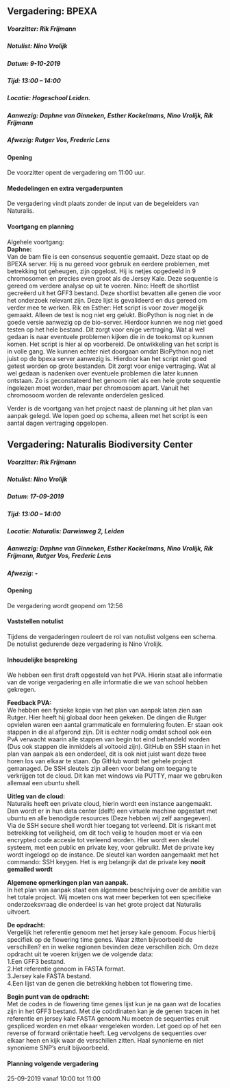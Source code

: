 ## Vergadering: BPEXA
##### Voorzitter:		Rik Frijmann
##### Notulist:		Nino Vrolijk
##### Datum:		9-10-2019
##### Tijd:			13:00 – 14:00
##### Locatie:		Hogeschool Leiden.
##### Aanwezig:		Daphne van Ginneken, Esther Kockelmans, Nino Vrolijk, Rik Frijmann
##### Afwezig:		Rutger Vos, Frederic Lens




####  Opening
De voorzitter opent de vergadering om 11:00 uur.
#### Mededelingen en extra vergaderpunten
De vergadering vindt plaats zonder de input van de begeleiders van Naturalis.
#### Voortgang en planning
Algehele voortgang:<br>
<b>Daphne:</b><br>
Van de bam file is een consensus sequentie gemaakt. Deze staat op de BPEXA server. 
Hij is nu gereed voor gebruik en eerdere problemen, met betrekking tot geheugen, zijn opgelost. 
Hij is netjes opgedeeld in 9 chromosomen en precies even groot als de Jersey Kale. 
Deze sequentie is gereed om verdere analyse op uit te voeren.
Nino:
Heeft de shortlist gecreëerd uit het GFF3 bestand. Deze shortlist bevatten alle genen die voor het onderzoek relevant zijn. Deze lijst is gevalideerd en dus gereed om verder mee te werken.
Rik en Esther:
Het script is voor zover mogelijk gemaakt. Alleen de test is nog niet erg gelukt. BioPython is nog niet in de goede versie aanwezig op de bio-server. Hierdoor kunnen we nog niet goed testen op het hele bestand. Dit zorgt voor enige vertraging. Wat al wel gedaan is naar eventuele problemen kijken die in de toekomst op kunnen komen. Het script is hier al op voorbereid.
De ontwikkeling van het script is in volle gang. We kunnen echter niet doorgaan omdat BioPython nog niet juist op de bpexa server aanwezig is. Hierdoor kan het script niet goed getest worden op grote bestanden. Dit zorgt voor enige vertraging. Wat al wel gedaan is nadenken over eventuele problemen die later kunnen ontstaan. Zo is geconstateerd het genoom niet als een hele grote sequentie ingelezen moet worden, maar per chromosoom apart. Vanuit het chromosoom worden de relevante onderdelen gesliced.

Verder is de voortgang van het project naast de planning uit het plan van aanpak gelegd. We lopen goed op schema, alleen met het script is een aantal dagen vertraging opgelopen.

## Vergadering: Naturalis Biodiversity Center
##### Voorzitter:		Rik Frijmann
##### Notulist:		Nino Vrolijk
##### Datum:		17-09-2019
##### Tijd:			13:00 – 14:00
##### Locatie:		Naturalis: Darwinweg 2, Leiden
##### Aanwezig:		Daphne van Ginneken, Esther Kockelmans, Nino Vrolijk, Rik Frijmann, Rutger Vos, Frederic Lens
##### Afwezig:		-

####  Opening
De vergadering wordt geopend om 12:56
####  Vaststellen notulist
Tijdens de vergaderingen rouleert de rol van notulist volgens een schema.
De notulist gedurende deze vergadering is Nino Vrolijk.

####  Inhoudelijke bespreking
We hebben een first draft opgesteld van het PVA. Hierin staat alle informatie van de vorige vergadering en alle informatie die we van school hebben gekregen.

<b>Feedback PVA:</b><br>
We hebben een fysieke kopie van het plan van aanpak laten zien aan Rutger. Hier heeft hij globaal door heen gekeken. De dingen die  Rutger opvielen waren een aantal grammaticale en formulering fouten. Er staan ook stappen in die al afgerond zijn. Dit is echter nodig omdat school ook een PvA verwacht waarin alle stappen van begin tot eind behandeld worden (Dus ook stappen die inmiddels al voltooid zijn). GitHub en SSH staan in het plan van aanpak als een onderdeel, dit is ook niet juist want deze twee horen los van elkaar te staan. Op GitHub wordt het gehele project gemanaged. De SSH sleutels zijn alleen voor belang om toegang te verkrijgen tot de cloud. Dit kan met windows via PUTTY, maar we gebruiken allemaal een ubuntu shell.

<b>Uitleg van de cloud:</b><br>
Naturalis heeft een private cloud, hierin wordt een instance aangemaakt. Dan wordt er in hun data center (delft) een virtuele machine opgestart met ubuntu en alle benodigde resources (Deze hebben wij zelf aangegeven). Via de SSH secure shell wordt hier toegang tot verleend. Dit is riskant met betrekking tot veiligheid, om dit toch veilig te houden moet er via een encrypted code accesie tot verleend worden. Hier wordt een sleutel systeem, met een public en private key, voor gebruikt. Met de private key wordt ingelogd op de instance. De sleutel kan worden aangemaakt met het commando: SSH keygen. Het is erg belangrijk dat de private key <b>nooit gemailed wordt</b><br>

<b>Algemene opmerkingen plan van aanpak.</b><br>
In het plan van aanpak staat een algemene beschrijving over de ambitie van het totale project. Wij moeten ons wat meer beperken tot een specifieke onderzoeksvraag die onderdeel is van het grote project dat Naturalis uitvoert.

<b>De opdracht:</b><br>
Vergelijk het referentie genoom met het jersey kale genoom. Focus hierbij specifiek op de flowering time genes. Waar zitten bijvoorbeeld de verschillen? en in welke regionen bevinden deze verschillen zich.
Om deze opdracht uit te voeren krijgen we de volgende data:<br>
1.Een GFF3 bestand.<br>
2.Het referentie genoom in FASTA format.<br>
3.Jersey kale FASTA bestand.<br>
4.Een lijst van de genen die betrekking hebben tot flowering time.<br>

<b>Begin punt van de opdracht:</b><br>
Met de codes in de flowering time genes lijst kun je na gaan wat de locaties zijn in het GFF3 bestand. Met die coördinaten kan je de genen tracen in het referentie en jersey kale FASTA genoom.Nu moeten de sequenties eruit gespliced worden en met elkaar vergeleken worden. Let goed op of het een reverse of forward oriëntatie heeft. Leg vervolgens de sequenties over elkaar heen en kijk waar de verschillen zitten. Haal synonieme en niet synonieme SNP’s eruit bijvoorbeeld.

#### Planning volgende vergadering
25-09-2019 vanaf 10:00 tot 11:00
